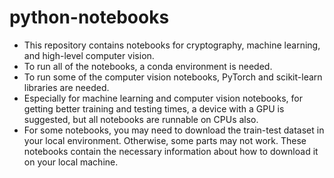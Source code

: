 # python-notebooks
* This repository contains notebooks for cryptography, machine learning, and high-level computer vision.
* To run all of the notebooks, a conda environment is needed.
* To run some of the computer vision notebooks, PyTorch and scikit-learn libraries are needed.
* Especially for machine learning and computer vision notebooks, for getting better training and testing times, a device with a GPU is suggested, but all notebooks are runnable on CPUs also.
* For some notebooks, you may need to download the train-test dataset in your local environment. Otherwise, some parts may not work. These notebooks contain the necessary information about how to download it on your local machine.
